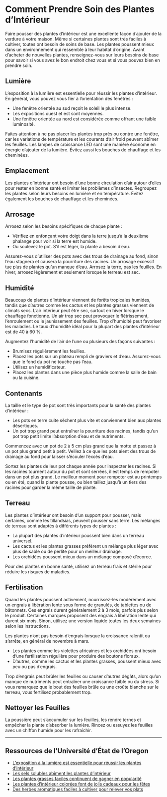 # Comment Prendre Soin des Plantes d’Intérieur

Faire pousser des plantes d’intérieur est une excellente façon d’ajouter de la verdure à votre maison. Même si certaines plantes sont très faciles à cultiver, toutes ont besoin de soins de base. Les plantes poussent mieux dans un environnement qui ressemble à leur habitat d’origine. Avant d’acheter de nouvelles plantes, renseignez-vous sur leurs besoins de base pour savoir si vous avez le bon endroit chez vous et si vous pouvez bien en prendre soin.

## Lumière

L’exposition à la lumière est essentielle pour réussir les plantes d’intérieur. En général, vous pouvez vous fier à l’orientation des fenêtres :

- Une fenêtre orientée au sud reçoit le soleil le plus intense.
- Les expositions ouest et est sont moyennes.
- Une fenêtre orientée au nord est considérée comme offrant une faible luminosité.

Faites attention à ne pas placer les plantes trop près ou contre une fenêtre, car les variations de température et les courants d’air froid peuvent abîmer les feuilles. Les lampes de croissance LED sont une manière économe en énergie d’ajouter de la lumière. Évitez aussi les bouches de chauffage et les cheminées.

## Emplacement

Les plantes d’intérieur ont besoin d’une bonne circulation d’air autour d’elles pour rester en bonne santé et limiter les problèmes d’insectes. Regroupez les plantes selon leurs besoins en lumière et en température. Évitez également les bouches de chauffage et les cheminées.

## Arrosage

Arrosez selon les besoins spécifiques de chaque plante :

- Vérifiez en enfonçant votre doigt dans la terre jusqu’à la deuxième phalange pour voir si la terre est humide.
- Ou soulevez le pot. S’il est léger, la plante a besoin d’eau.

Assurez-vous d’utiliser des pots avec des trous de drainage au fond, sinon l’eau stagnera et causera la pourriture des racines. Un arrosage excessif tue plus de plantes qu’un manque d’eau. Arrosez la terre, pas les feuilles. En hiver, arrosez légèrement et seulement lorsque le terreau est sec.

## Humidité

Beaucoup de plantes d’intérieur viennent de forêts tropicales humides, tandis que d’autres comme les cactus et les plantes grasses viennent de climats secs. L’air intérieur peut être sec, surtout en hiver lorsque le chauffage fonctionne. Un air trop sec peut provoquer le flétrissement, l’enroulement ou le jaunissement des feuilles. Trop d’humidité peut favoriser les maladies. Le taux d’humidité idéal pour la plupart des plantes d’intérieur est de 40 à 60 %.

Augmentez l’humidité de l’air de l’une ou plusieurs des façons suivantes :

- Brumisez régulièrement les feuilles.
- Placez les pots sur un plateau rempli de graviers et d’eau. Assurez-vous que le fond du pot ne touche pas l’eau.
- Utilisez un humidificateur.
- Placez les plantes dans une pièce plus humide comme la salle de bain ou la cuisine.

## Contenants

La taille et le type de pot sont très importants pour la santé des plantes d’intérieur :

- Les pots en terre cuite sèchent plus vite et conviennent bien aux plantes désertiques.
- Un pot trop grand peut entraîner la pourriture des racines, tandis qu’un pot trop petit limite l’absorption d’eau et de nutriments.

Commencez avec un pot de 2 à 5 cm plus grand que la motte et passez à un pot plus grand petit à petit. Veillez à ce que les pots aient des trous de drainage au fond pour laisser s’écouler l’excès d’eau.

Sortez les plantes de leur pot chaque année pour inspecter les racines. Si les racines tournent autour du pot et sont serrées, il est temps de rempoter dans un pot plus grand. Le meilleur moment pour rempoter est au printemps ou en été, quand la plante pousse, ou bien taillez jusqu’à un tiers des racines pour garder la même taille de plante.

## Terreau

Les plantes d’intérieur ont besoin d’un support pour pousser, mais certaines, comme les tillandsias, peuvent pousser sans terre. Les mélanges de terreau sont adaptés à différents types de plantes :

- La plupart des plantes d’intérieur poussent bien dans un terreau universel.
- Les cactus et les plantes grasses préfèrent un mélange plus léger avec plus de sable ou de perlite pour un meilleur drainage.
- Les orchidées poussent mieux dans un mélange composé d’écorce.

Pour des plantes en bonne santé, utilisez un terreau frais et stérile pour réduire les risques de maladies.

## Fertilisation

Quand les plantes poussent activement, nourrissez-les modérément avec un engrais à libération lente sous forme de granulés, de tablettes ou de bâtonnets. Ces engrais durent généralement 2 à 3 mois, parfois plus selon le produit. Certaines marques proposent des engrais à libération lente qui durent six mois. Sinon, utilisez une version liquide toutes les deux semaines selon les instructions.

Les plantes n’ont pas besoin d’engrais lorsque la croissance ralentit ou s’arrête, en général de novembre à mars.

- Les plantes comme les violettes africaines et les orchidées ont besoin d’une fertilisation régulière pour produire des boutons floraux.
- D’autres, comme les cactus et les plantes grasses, poussent mieux avec peu ou pas d’engrais.

Trop d’engrais peut brûler les feuilles ou causer d’autres dégâts, alors qu’un manque de nutriments peut entraîner une croissance faible ou du stress. Si vous remarquez que le bout des feuilles brûle ou une croûte blanche sur le terreau, vous fertilisez probablement trop.

## Nettoyer les Feuilles

La poussière peut s’accumuler sur les feuilles, les rendre ternes et empêcher la plante d’absorber la lumière. Rincez ou essuyez les feuilles avec un chiffon humide pour les rafraîchir.

---

## Ressources de l’Université d’État de l’Oregon

- [L’exposition à la lumière est essentielle pour réussir les plantes d’intérieur](https://extension.oregonstate.edu/news/light-exposure-key-growing-successful-houseplants)
- [Les sels solubles abîment les plantes d’intérieur](https://extension.oregonstate.edu/news/soluble-salts-damaging-houseplants)
- [Les plantes grasses faciles continuent de gagner en popularité](https://extension.oregonstate.edu/news/carefree-succulents-continue-grow-popularity)
- [Les plantes d’intérieur colorées font de jolis cadeaux pour les fêtes](https://extension.oregonstate.edu/news/colorful-indoor-plants-make-delightful-gifts-holidays)
- [Des herbes aromatiques faciles à cultiver pour relever vos plats](https://extension.oregonstate.edu/news/pot-table-easy-indoor-herbs-spice-cooking)
